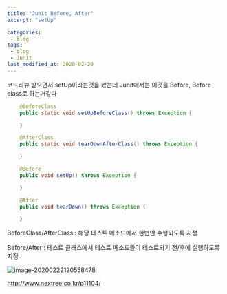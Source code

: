 ```yaml
---
title: "Junit Before, After"
excerpt: "setUp"

categories:
 - blog
tags:
 - blog
 - Junit
last_modified_at: 2020-02-20
---
```








코드리뷰 받으면서 setUp이라는것을 봤는데 Junit에서는 이것을 Before, Before class로 하는거같다

```java
    @BeforeClass
    public static void setUpBeforeClass() throws Exception {

    }

    @AfterClass
    public static void tearDownAfterClass() throws Exception {

    }

    @Before
    public void setUp() throws Exception {

    }

    @After
    public void tearDown() throws Exception {

    }
```

BeforeClass/AfterClass : 해당 테스트 메소드에서 한번만 수행되도록 지정

Before/After : 테스트 클래스에서 테스트 메소드들이 테스트되기 전/후에 실행하도록 지정

![image-20200222120558478]({{site.url}}/assets/images/2020-02-20-Junit-Before-and-After.png)



http://www.nextree.co.kr/p11104/
